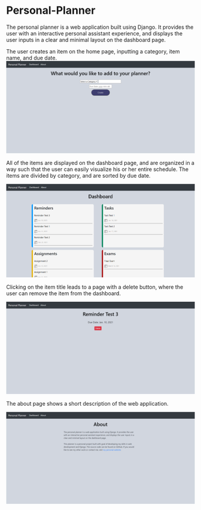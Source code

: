 # Personal-Planner

The personal planner is a web application built using Django. It provides the user with an interactive personal assistant experience, and displays the user inputs in a clear and minimal layout on the dashboard page.

The user creates an item on the home page, inputting a category, item name, and due date.
![Alt text](/Screenshots/Home.png?raw=true "Home Page")

All of the items are displayed on the dashboard page, and are organized in a way such that the user can easily visualize his or her entire schedule. The items are divided by category, and are sorted by due date.

![Alt text](/Screenshots/Dashboard.png?raw=true "Dashboard")

Clicking on the item title leads to a page with a delete button, where the user can remove the item from the dashboard.

![Alt text](/Screenshots/Details.png?raw=true "Dashboard")

The about page shows a short description of the web application.

![Alt text](/Screenshots/About.png?raw=true "Dashboard")
